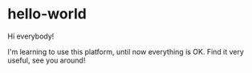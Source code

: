 # hello-world

Hi everybody!

I'm learning to use this platform, until now everything is OK.
Find it very useful, see you around!
